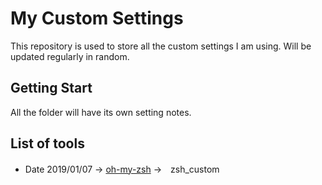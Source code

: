 # My Custom Settings

This repository is used to store all the custom settings I am using. Will be updated regularly in random.

## Getting Start

All the folder will have its own setting notes.

## List of tools



- Date 2019/01/07 → [oh-my-zsh](https://github.com/robbyrussell/oh-my-zsh) →　zsh_custom 

